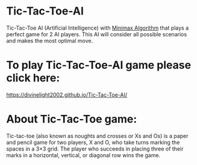 # Tic-Tac-Toe-AI
Tic-Tac-Toe AI (Artificial Intelligence) with [Minimax Algorithm](https://en.wikipedia.org/wiki/Minimax) that plays a perfect game for 2 AI players. This AI will consider all possible scenarios and makes the most optimal move.

# To play Tic-Tac-Toe-AI game please click here: 
https://divinelight2002.github.io/Tic-Tac-Toe-AI/

# About Tic-Tac-Toe game:
Tic-tac-toe (also known as noughts and crosses or Xs and Os) is a paper and pencil game for two players, X and O, who take turns marking the spaces in a 3×3 grid. The player who succeeds in placing three of their marks in a horizontal, vertical, or diagonal row wins the game.

